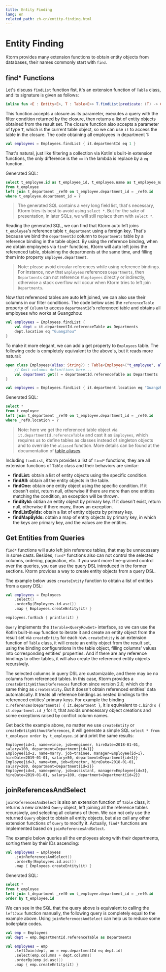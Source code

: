```yaml
---
title: Entity Finding
lang: en
related_path: zh-cn/entity-finding.html
---
```


# Entity Finding

Ktorm provides many extension functions to obtain entity objects from databases, their names commonly start with `find`. 

## find\* Functions

Let's discuss `findList` function fist, it's an extension function of `Table` class, and its signature is given as follows: 

```kotlin
inline fun <E : Entity<E>, T : Table<E>> T.findList(predicate: (T) -> ColumnDeclaring<Boolean>): List<E>
```

This function accepts a closure as its parameter, executes a query with the filter condition returned by the closure, then returns a list of entity objects obtained from the result set. The closure function also accepts a parameter of type `T`, which is the current table object, so we can use `it` to access the table in the closure. The code obtaining all employees in department 1: 

```kotlin
val employees = Employees.findList { it.departmentId eq 1 }
```

That's natural, just like filtering a collection via Kotlin's built-in extension functions, the only difference is the  `==` in the lambda is replace by a `eq` function. 

Generated SQL: 

```sql
select t_employee.id as t_employee_id, t_employee.name as t_employee_name, t_employee.job as t_employee_job, t_employee.manager_id as t_employee_manager_id, t_employee.hire_date as t_employee_hire_date, t_employee.salary as t_employee_salary, t_employee.department_id as t_employee_department_id, _ref0.id as _ref0_id, _ref0.name as _ref0_name, _ref0.location as _ref0_location 
from t_employee 
left join t_department _ref0 on t_employee.department_id = _ref0.id 
where t_employee.department_id = ? 
```

> The generated SQL contains a very long field list, that's necessary, Ktorm tries its best to avoid using `select *`. But for the sake of presentation, in later SQLs, we will still replace them with `select *`. 

Reading the generated SQL, we can find that Ktorm auto left joins `t_employee`'s reference table `t_department` using a foreign key. That's because we bind the `departmentId` column to `Departments` table by a reference binding in the table object. By using the reference binding, when we obtain employees via `find*` functions, Ktorm will auto left joins the referenced table, obtaining the departments at the same time, and filling them into property `Employee.department`. 

> Note: please avoid circular references while using reference bindings. For instance, now that `Employees` references `Departments`, then `Departments` can not reference `Elmployees` directly or indirectly, otherwise a stack overflow will occur when Ktorm tries to left join `Departments`. 

Now that referenced tables are auto left joined, we can also use their columns in our filter conditions. The code below uses the `referenceTable` property of `Column` to access `departmentId`'s referenced table and obtains all employees who works at Guangzhou: 

```kotlin
val employees = Employees.findList {
    val dept = it.departmentId.referenceTable as Departments
    dept.location eq "Guangzhou"
}
```

To make it more elegant, we can add a get property to `Employees` table. The following code is completely equivalent to the above's, but it reads more natural: 

```kotlin
open class Employees(alias: String?) : Table<Employee>("t_employee", alias) {
    // Omit columns definitions here...
    val department get() = departmentId.referenceTable as Departments
}

val employees = Employees.findList { it.department.location eq "Guangzhou" }
```

Generated SQL: 

```sql
select * 
from t_employee 
left join t_department _ref0 on t_employee.department_id = _ref0.id 
where _ref0.location = ? 
```

> Note: here we get the referenced table object via `it.departmentId.referenceTable` and cast it as `Employees`, which requires us to define tables as classes instead of singleton objects and to override the `aliased` function. More details can be found at the documentation of [table aliases](./joining.html#Self-Joining-and-Table-Aliases). 

Including `findList`, Ktorm provides a list of `find*` functions, they are all extension functions of `Table` class and their behaviors are similar: 

- **findList:** obtain a list of entity objects using the specific condition. 
- **findAll:** obtain all the entity objects in the table. 
- **findOne:** obtain one entity object using the specific condition. If it doesn't exist, return null, otherwise if there are more than one entities matching the condition, an exception will be thrown. 
- **findById:** obtian an entity object by primary key. If it doesn't exist, return null, otherwise if there many, throw an exception. 
- **findListByIds:** obtain a list of entity objects by primary key.
- **findMapByIds:** obtain a map of entity objects by primary key, in which the keys are primary key, and the values are the entities. 

## Get Entities from Queries

`find*` functions will auto left join reference tables, that may be unnecessary in some casts. Besides, `find*` functions also can not control the selected columns, ordering, pagination, etc. If you want more fine-grained control over the queries, you can use the query DSL introduced in the former sections. Ktorm provides a way to create entity objects from a query DSL. 

The example below uses `createEntity` function to obtain a list of entities from a query DSL: 

```kotlin
val employees = Employees
    .select()
    .orderBy(Employees.id.asc())
    .map { Employees.createEntity(it) }

employees.forEach { println(it) }
```

`Query` implements the `Iterable<QueryRowSet>` interface, so we can use the Kotlin built-in `map` function to iterate it and create an entity object from the result set via `createEntity` for each row. `createEntity` is an extension function of `Table` class, it will create an entity object from the result set, using the binding configurations in the table object, filling columns' values into corresponding entities' properties. And if there are any reference bindings to other tables, it will also create the referenced entity objects recursively. 

The selected columns in query DSL are customizable, and there may be no columns from referenced tables. In this case, Ktorm provides a `createEntityWithoutReferences` function since version 2.0, which do the same thing as `createEntity`. But it doesn't obtain referenced entities' data automatically. It treats all reference bindings as nested bindings to the referenced entities' primary keys. For example the binding `c.references(Departments) { it.department }`, it is equivalent to `c.bindTo { it.department.id }` for it, that avoids unnecessary object creations and some exceptions raised by conflict column names. 

Get back the example above, no matter we use `createEntity` or `createEntityWithoutReferences`, it will generate a simple SQL `select * from t_employee order by t_employee.id` and print the same results:  

```plain
Employee{id=1, name=vince, job=engineer, hireDate=2018-01-01, salary=100, department=Department{id=1}}
Employee{id=2, name=marry, job=trainee, manager=Employee{id=1}, hireDate=2019-01-01, salary=50, department=Department{id=1}}
Employee{id=3, name=tom, job=director, hireDate=2018-01-01, salary=200, department=Department{id=2}}
Employee{id=4, name=penny, job=assistant, manager=Employee{id=3}, hireDate=2019-01-01, salary=100, department=Department{id=2}}
```

## joinReferencesAndSelect

`joinReferencesAndSelect` is also an extension function of `Table` class, it returns a new created `Query` object, left joining all the reference tables recursively, and selecting all columns of them. We can not only use the returned `Query` object to obtain all entity objects, but also call any other extension functions of `Query` to modify it. Actually, `find*` functions are implemented based on `joinReferencesAndSelect`. 

The example below queries all the employees along with their departments, sorting them by their IDs ascending: 

```kotlin
val employees = Employees
    .joinReferencesAndSelect()
    .orderBy(Employees.id.asc())
    .map { Employees.createEntity(it) }
```

Generated SQL: 

```sql
select * 
from t_employee 
left join t_department _ref0 on t_employee.department_id = _ref0.id 
order by t_employee.id 
```

We can see in the SQL that the query above is equivalent to calling the `leftJoin` function manually, the following query is completely equal to the example above. Using `joinReferencesAndSelect` can help us to reduce some boilerplate codes. 

```kotlin
val emp = Employees
val dept = emp.departmentId.referenceTable as Departments

val employees = emp
    .leftJoin(dept, on = emp.departmentId eq dept.id)
    .select(emp.columns + dept.columns)
    .orderBy(emp.id.asc())
    .map { emp.createEntity(it) }
```